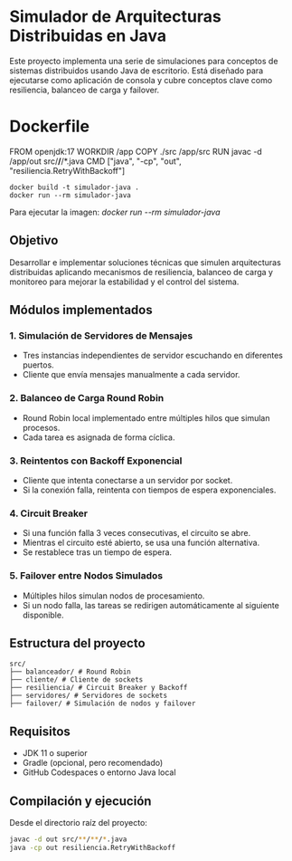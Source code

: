 # Simulador de Arquitecturas Distribuidas en Java

Este proyecto implementa una serie de simulaciones para conceptos de sistemas distribuidos usando Java de escritorio. Está diseñado para ejecutarse como aplicación de consola y cubre conceptos clave como resiliencia, balanceo de carga y failover.

# Dockerfile
FROM openjdk:17
WORKDIR /app
COPY ./src /app/src
RUN javac -d /app/out src/**/**/*.java
CMD ["java", "-cp", "out", "resiliencia.RetryWithBackoff"]
 ```
 docker build -t simulador-java .
docker run --rm simulador-java
```
Para ejecutar la imagen: *docker run --rm simulador-java*


## Objetivo

Desarrollar e implementar soluciones técnicas que simulen arquitecturas distribuidas aplicando mecanismos de resiliencia, balanceo de carga y monitoreo para mejorar la estabilidad y el control del sistema.

## Módulos implementados

### 1. Simulación de Servidores de Mensajes

- Tres instancias independientes de servidor escuchando en diferentes puertos.
- Cliente que envía mensajes manualmente a cada servidor.

### 2. Balanceo de Carga Round Robin

- Round Robin local implementado entre múltiples hilos que simulan procesos.
- Cada tarea es asignada de forma cíclica.

### 3. Reintentos con Backoff Exponencial

- Cliente que intenta conectarse a un servidor por socket.
- Si la conexión falla, reintenta con tiempos de espera exponenciales.

### 4. Circuit Breaker

- Si una función falla 3 veces consecutivas, el circuito se abre.
- Mientras el circuito esté abierto, se usa una función alternativa.
- Se restablece tras un tiempo de espera.

### 5. Failover entre Nodos Simulados

- Múltiples hilos simulan nodos de procesamiento.
- Si un nodo falla, las tareas se redirigen automáticamente al siguiente disponible.

## Estructura del proyecto

```
src/
├── balanceador/ # Round Robin
├── cliente/ # Cliente de sockets
├── resiliencia/ # Circuit Breaker y Backoff
├── servidores/ # Servidores de sockets
├── failover/ # Simulación de nodos y failover
```

## Requisitos

- JDK 11 o superior
- Gradle (opcional, pero recomendado)
- GitHub Codespaces o entorno Java local

## Compilación y ejecución

Desde el directorio raíz del proyecto:

```bash
javac -d out src/**/**/*.java
java -cp out resiliencia.RetryWithBackoff
